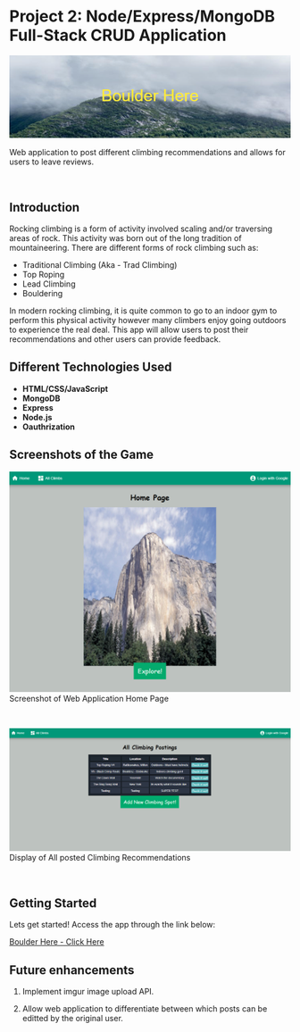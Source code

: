 # Project 2: Node/Express/MongoDB Full-Stack CRUD Application
![Banner](img/boulder_here_banner.png)

Web application to post different climbing recommendations and allows for users to leave reviews.

<br>

## Introduction
Rocking climbing is a form of activity involved scaling and/or traversing areas of rock. This activity was born out of the long tradition of mountaineering. There are different forms of rock climbing such as:

- Traditional Climbing (Aka - Trad Climbing)
- Top Roping
- Lead Climbing
- Bouldering

In modern rocking climbing, it is quite common to go to an indoor gym to perform this physical activity however many climbers enjoy going outdoors to experience the real deal. This app will allow users to post their recommendations and other users can provide feedback.
<br>

## Different Technologies Used
- <b>HTML/CSS/JavaScript</b>
- <b>MongoDB</b>
- <b>Express</b>
- <b>Node.js</b>
- <b>Oauthrization</b>
    
## Screenshots of the Game
![Home Page](img/homepage.png)
Screenshot of Web Application Home Page

<br>

![All Climbing Posts Post](img/all_climbing_post.png)
Display of All posted Climbing Recommendations

<br>

## Getting Started

Lets get started!
Access the app through the link below:

[Boulder Here - Click Here](https://boulder-here.herokuapp.com/home/)


## Future enhancements
1. Implement imgur image upload API.

2. Allow web application to differentiate between which posts can be editted by the original user.
